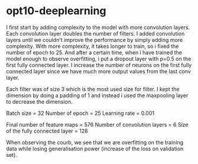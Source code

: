 # opt10-deeplearning

I first start by adding complexity to the model with more convolution layers.
Each convolution layer doubles the number of filters.
I added convolution layers until we couldn't improve the performance by simply adding more complexity.
With more complexity, it takes longer to train, so i fixed the number of epoch to 25.
And after a certain time, when i have trained the model enough to observe overfitting, i put a dropout layer with p=0.5 on the first fully connected layer.
I increase the number of neurons on the first fully connected layer since we have much more output values from the last conv layer.

Each filter was of size 3 which is the most used size for filter.
I kept the dimension by doing a padding of 1 and instead i used the maxpooling layer to decrease the dimension.

Batch size = 32
Number of epoch = 25
Learning rate = 0.001

Final number of feature maps = 576
Number of convolution layers = 6
Size of the fully connected layer = 128

When observing the courb, we see that we are overfitting on the training data while losing generalisation power (increase of the loss on validation set).
